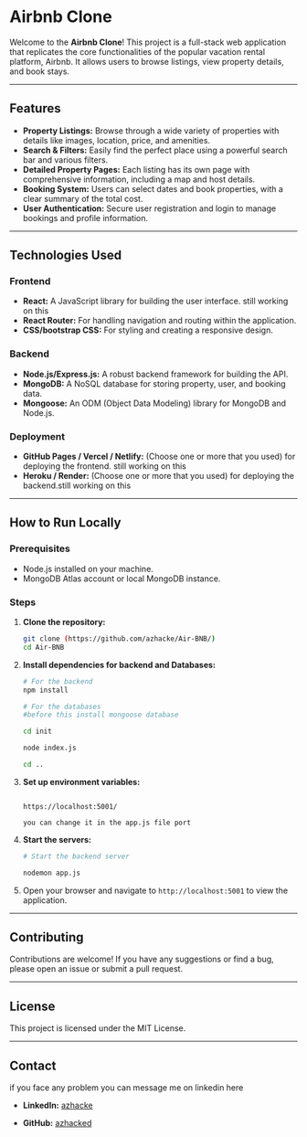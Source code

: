 # Airbnb Clone

Welcome to the **Airbnb Clone**! This project is a full-stack web application that replicates the core functionalities of the popular vacation rental platform, Airbnb. It allows users to browse listings, view property details, and book stays.

---

## Features

* **Property Listings:** Browse through a wide variety of properties with details like images, location, price, and amenities.
* **Search & Filters:** Easily find the perfect place using a powerful search bar and various filters.
* **Detailed Property Pages:** Each listing has its own page with comprehensive information, including a map and host details.
* **Booking System:** Users can select dates and book properties, with a clear summary of the total cost.
* **User Authentication:** Secure user registration and login to manage bookings and profile information.

---

## Technologies Used

### Frontend
* **React:** A JavaScript library for building the user interface. still working on this 
* **React Router:** For handling navigation and routing within the application.
* **CSS/bootstrap CSS:** For styling and creating a responsive design.

### Backend
* **Node.js/Express.js:** A robust backend framework for building the API.
* **MongoDB:** A NoSQL database for storing property, user, and booking data.
* **Mongoose:** An ODM (Object Data Modeling) library for MongoDB and Node.js.

### Deployment
* **GitHub Pages / Vercel / Netlify:** (Choose one or more that you used) for deploying the frontend. still working on this
* **Heroku / Render:** (Choose one or more that you used) for deploying the backend.still working on this

---

## How to Run Locally

### Prerequisites

* Node.js installed on your machine.
* MongoDB Atlas account or local MongoDB instance.

### Steps

1.  **Clone the repository:**
    ```bash
    git clone (https://github.com/azhacke/Air-BNB/)
    cd Air-BNB
    ```

2.  **Install dependencies for  backend and Databases:**
    ```bash
    # For the backend
    npm install

    # For the databases
    #before this install mongoose database

    cd init

    node index.js

    cd ..

    ```

3.  **Set up environment variables:**
    
    ```your default port is  5001

    https://localhost:5001/

    you can change it in the app.js file port

    ```

4.  **Start the servers:**
    ```bash
    # Start the backend server

    nodemon app.js

    ```

5.  Open your browser and navigate to `http://localhost:5001` to view the application.

---

## Contributing

Contributions are welcome! If you have any suggestions or find a bug, please open an issue or submit a pull request.

---

## License

This project is licensed under the MIT License.

---

## Contact
 
 if you face any problem you can message me on linkedin here 

* **LinkedIn:** [azhacke](https://linkedin.com/in/azhacked)


* **GitHub:** [azhacked](https://github.com/azhacke)
